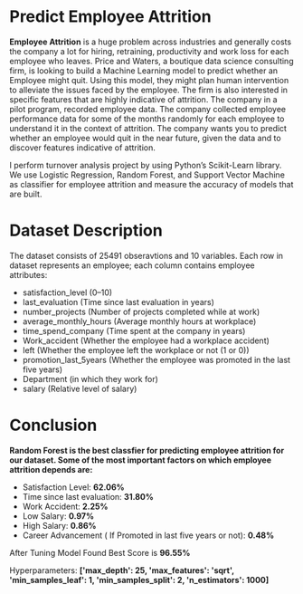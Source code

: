 # Predict Employee Attrition
**Employee Attrition** is a huge problem across industries and generally costs the company a lot for hiring, retraining, productivity and work loss for each employee who leaves. Price and Waters, a boutique data science consulting firm, is looking to build a Machine Learning model to predict whether an Employee might quit. Using this model, they might plan human intervention to alleviate the issues faced by the employee. The firm is also interested in specific features that are highly indicative of attrition. The company in a pilot program, recorded employee data. The company collected employee performance data for some of the months randomly for each employee to understand it in the context of attrition. The company wants you to predict whether an employee would quit in the near future, given the data and to discover features indicative of attrition.

I perform turnover analysis project by using Python’s Scikit-Learn library. We use Logistic Regression, Random Forest, and Support Vector Machine as classifier for employee attrition and measure the accuracy of models that are built.

# Dataset Description
The dataset consists of 25491 obseravtions and 10 variables. Each row in dataset represents an employee; each column contains employee attributes:

* satisfaction_level (0–10)
* last_evaluation (Time since last evaluation in years)
* number_projects (Number of projects completed while at work)
* average_monthly_hours (Average monthly hours at workplace)
* time_spend_company (Time spent at the company in years)
* Work_accident (Whether the employee had a workplace accident)
* left (Whether the employee left the workplace or not (1 or 0))
* promotion_last_5years (Whether the employee was promoted in the last five years)
* Department (in which they work for)
* salary (Relative level of salary)

# Conclusion

**Random Forest is the best classfier for predicting employee attrition for our dataset. Some of the most important factors on which employee attrition depends are:**

* Satisfaction Level: **62.06%**
* Time since last evaluation: **31.80%**
* Work Accident: **2.25%**
* Low Salary: **0.97%**
* High Salary: **0.86%**
* Career Advancement ( If Promoted in last five years or not): **0.48%**


After Tuning Model Found Best Score is **96.55%** 

Hyperparameters: 
**['max_depth': 25,
 'max_features': 'sqrt',
 'min_samples_leaf': 1,
 'min_samples_split': 2,
 'n_estimators': 1000]**


